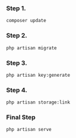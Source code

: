 ### Step 1.

`composer update`

### Step 2.

`php artisan migrate`

### Step 3.

`php artisan key:generate`

### Step 4.

`php artisan storage:link`

### Final Step

`php artisan serve`